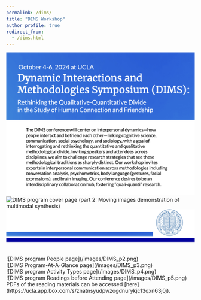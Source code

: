 ```yaml
---
permalink: /dims/
title: "DIMS Workshop"
author_profile: true
redirect_from: 
  - /dims.html
---
```


![DIMS program cover page (part 1: Title, dates, location, and descriptions)](/images/DIMS_p1-1.png)
![DIMS program cover page (part 2: Moving images demonstration of multimodal synthesis)](/images/DIMS_p1-2.gif)
![DIMS program cover page (part 3: page ending)](/images/DIMS_p1-3.png)

<br>
![DIMS program People page](/images/DIMS_p2.png)

<br>
![DIMS Program-At-A-Glance page](/images/DIMS_p3.png)

<br>
![DIMS program Activity Types page](/images/DIMS_p4.png)

<br>
![DIMS program Readings before Attending page](/images/DIMS_p5.png)

<br>
PDFs of the reading materials can be accessed [here](https://ucla.app.box.com/s/znatnsyudpwzogdnurykjc13qxn63j0j).
